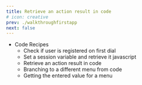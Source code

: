 ```yaml
---
title: Retrieve an action result in code
# icon: creative
prev: ./walkthroughfirstapp
next: false
---
```




- Code Recipes
    - Check if user is registered on first dial
    - Set a session variable and retrieve it javascript
    - Retrieve an action result in code
    - Branching to a different menu from code
    - Getting the entered value for a menu